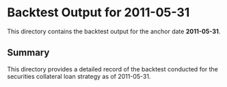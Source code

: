 # Backtest Output for 2011-05-31

This directory contains the backtest output for the anchor date **2011-05-31**.

## Summary

This directory provides a detailed record of the backtest conducted for the securities collateral loan strategy as of 2011-05-31.